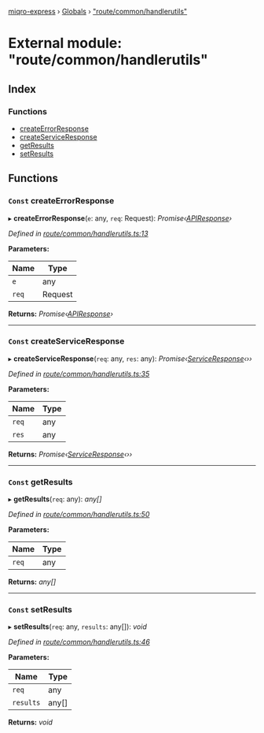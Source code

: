 [miqro-express](../README.md) › [Globals](../globals.md) › ["route/common/handlerutils"](_route_common_handlerutils_.md)

# External module: "route/common/handlerutils"

## Index

### Functions

* [createErrorResponse](_route_common_handlerutils_.md#const-createerrorresponse)
* [createServiceResponse](_route_common_handlerutils_.md#const-createserviceresponse)
* [getResults](_route_common_handlerutils_.md#const-getresults)
* [setResults](_route_common_handlerutils_.md#const-setresults)

## Functions

### `Const` createErrorResponse

▸ **createErrorResponse**(`e`: any, `req`: Request): *Promise‹[APIResponse](../classes/_route_response_api_.apiresponse.md)›*

*Defined in [route/common/handlerutils.ts:13](https://github.com/claukers/miqro-express/blob/3953b02/src/route/common/handlerutils.ts#L13)*

**Parameters:**

Name | Type |
------ | ------ |
`e` | any |
`req` | Request |

**Returns:** *Promise‹[APIResponse](../classes/_route_response_api_.apiresponse.md)›*

___

### `Const` createServiceResponse

▸ **createServiceResponse**(`req`: any, `res`: any): *Promise‹[ServiceResponse](../classes/_route_response_service_.serviceresponse.md)‹››*

*Defined in [route/common/handlerutils.ts:35](https://github.com/claukers/miqro-express/blob/3953b02/src/route/common/handlerutils.ts#L35)*

**Parameters:**

Name | Type |
------ | ------ |
`req` | any |
`res` | any |

**Returns:** *Promise‹[ServiceResponse](../classes/_route_response_service_.serviceresponse.md)‹››*

___

### `Const` getResults

▸ **getResults**(`req`: any): *any[]*

*Defined in [route/common/handlerutils.ts:50](https://github.com/claukers/miqro-express/blob/3953b02/src/route/common/handlerutils.ts#L50)*

**Parameters:**

Name | Type |
------ | ------ |
`req` | any |

**Returns:** *any[]*

___

### `Const` setResults

▸ **setResults**(`req`: any, `results`: any[]): *void*

*Defined in [route/common/handlerutils.ts:46](https://github.com/claukers/miqro-express/blob/3953b02/src/route/common/handlerutils.ts#L46)*

**Parameters:**

Name | Type |
------ | ------ |
`req` | any |
`results` | any[] |

**Returns:** *void*

